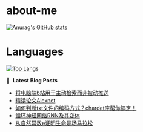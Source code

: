# about-me
[![Anurag's GitHub stats](https://github-readme-stats.vercel.app/api?username=whitewatercn)](https://github.com/anuraghazra/github-readme-stats)

# Languages
[![Top Langs](https://github-readme-stats.vercel.app/api/top-langs/?username=whitewatercn)](https://github.com/anuraghazra/github-readme-stats)

📕 &nbsp;**Latest Blog Posts**
<!-- BLOG-POST-LIST:START -->
- [将电脑端b站用于主动检索而非被动推送](https://forum.beginner.center/t/topic/1218/1)
- [精读论文Alexnet](https://forum.beginner.center/t/topic/1217/1)
- [如何判断txt文件的编码方式？chardet库帮你搞定！](https://forum.beginner.center/t/topic/1213/1)
- [循环神经网络RNN及其变体](https://forum.beginner.center/t/topic/1194/1)
- [从自然常数e证明生命是场马拉松](https://forum.beginner.center/t/topic/1191/1)
<!-- BLOG-POST-LIST:END -->
